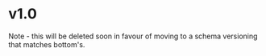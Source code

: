 # v1.0

Note - this will be deleted soon in favour of moving to a schema versioning that matches bottom's.
